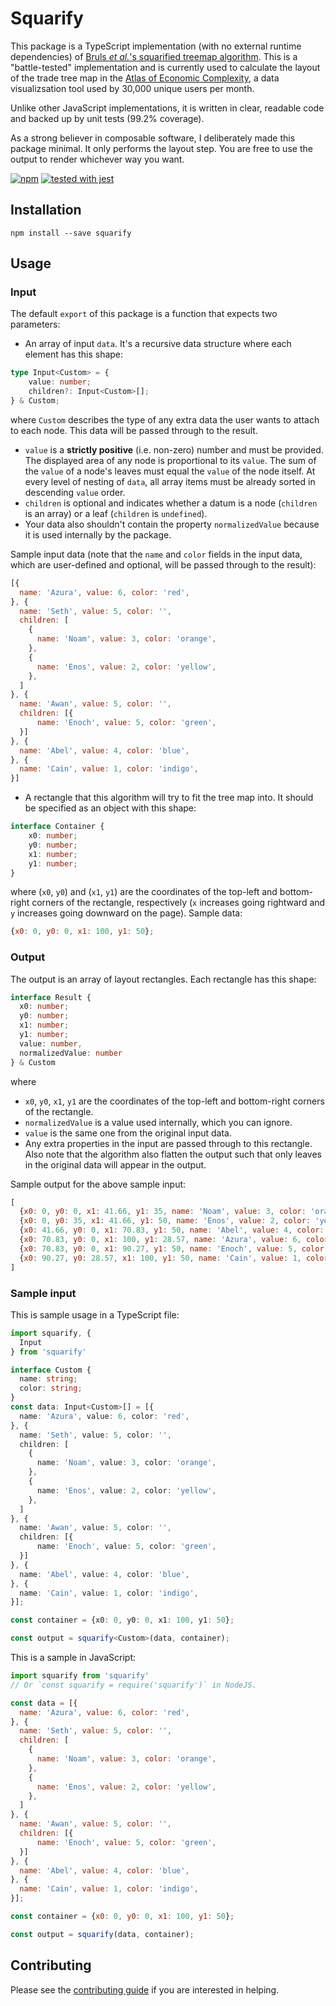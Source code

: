 # Squarify
This package is a TypeScript implementation (with no external runtime dependencies) of [Bruls _et al._'s squarified treemap algorithm](https://graphics.ethz.ch/teaching/scivis_common/Literature/squarifiedTreeMaps.pdf).
This is a "battle-tested" implementation and is currently used to calculate the layout of the trade tree map in the [Atlas of Economic Complexity](http://atlas.cid.harvard.edu/explore/), a data visualizsation tool used by 30,000 unique users per month.

Unlike other JavaScript implementations, it is written in clear, readable code and backed up by unit tests (99.2% coverage).

As a strong believer in composable software, I deliberately made this package minimal. It only performs the layout step. You are free to use the output to render whichever way you want.


[![npm](https://img.shields.io/npm/v/squarify.svg?style=flat-square)](https://www.npmjs.com/package/squarify)
[![tested with jest](https://img.shields.io/badge/tested_with-jest-99424f.svg)](https://github.com/facebook/jest)

## Installation

`npm install --save squarify`

## Usage

### Input
The default `export` of this package is a function that expects two parameters:
- An array of input `data`. It's a recursive data structure where each element has this shape:
```ts
type Input<Custom> = {
    value: number;
    children?: Input<Custom>[];
} & Custom;
```
where `Custom` describes the type of any extra data the user wants to attach to each node. This data will be passed through to the result.
  - `value` is a **strictly positive** (i.e. non-zero) number and must be provided. The displayed area of any node is proportional to its `value`. The sum of the `value` of a node's leaves must equal the `value` of the node itself. At every level of nesting of `data`, all array items must be already sorted in descending `value` order.
  - `children` is optional and indicates whether a datum is a node (`children` is an array) or a leaf (`children` is `undefined`).
  - Your data also shouldn't contain the property `normalizedValue` because it is used internally by the package.

Sample input data (note that the `name` and `color` fields in the input data, which are user-defined and optional, will be passed through to the result):
```js
[{
  name: 'Azura', value: 6, color: 'red',
}, {
  name: 'Seth', value: 5, color: '',
  children: [
    {
      name: 'Noam', value: 3, color: 'orange',
    },
    {
      name: 'Enos', value: 2, color: 'yellow',
    },
  ]
}, {
  name: 'Awan', value: 5, color: '',
  children: [{
      name: 'Enoch', value: 5, color: 'green',
  }]
}, {
  name: 'Abel', value: 4, color: 'blue',
}, {
  name: 'Cain', value: 1, color: 'indigo',
}]
```
- A rectangle that this algorithm will try to fit the tree map into. It should be specified as an object with this shape:
```ts
interface Container {
    x0: number;
    y0: number;
    x1: number;
    y1: number;
}
```
where (`x0`, `y0`) and (`x1`, `y1`) are the coordinates of the top-left and bottom-right corners of the rectangle, respectively (`x` increases going rightward and `y` increases going downward on the page). Sample data:
```js
{x0: 0, y0: 0, x1: 100, y1: 50};
```

### Output
The output is an array of layout rectangles. Each rectangle has this shape:
```ts
interface Result {
  x0: number;
  y0: number;
  x1: number;
  y1: number;
  value: number,
  normalizedValue: number
} & Custom
```
where
  - `x0`, `y0`, `x1`, `y1` are the coordinates of the top-left and bottom-right corners of the rectangle.
  - `normalizedValue` is a value used internally, which you can ignore.
  - `value` is the same one from the original input data.
  - Any extra properties in the input are passed through to this rectangle. Also note that the algorithm also flatten the output such that only leaves in the original data will appear in the output.

Sample output for the above sample input:
```js
[
  {x0: 0, y0: 0, x1: 41.66, y1: 35, name: 'Noam', value: 3, color: 'orange'},
  {x0: 0, y0: 35, x1: 41.66, y1: 50, name: 'Enos', value: 2, color: 'yellow'},
  {x0: 41.66, y0: 0, x1: 70.83, y1: 50, name: 'Abel', value: 4, color: 'blue'},
  {x0: 70.83, y0: 0, x1: 100, y1: 28.57, name: 'Azura', value: 6, color: 'red'},
  {x0: 70.83, y0: 0, x1: 90.27, y1: 50, name: 'Enoch', value: 5, color: 'green'},
  {x0: 90.27, y0: 28.57, x1: 100, y1: 50, name: 'Cain', value: 1, color: 'indigo'}
]
```

### Sample input
This is sample usage in a TypeScript file:
```ts
import squarify, {
  Input
} from 'squarify'

interface Custom {
  name: string;
  color: string;
}
const data: Input<Custom>[] = [{
  name: 'Azura', value: 6, color: 'red',
}, {
  name: 'Seth', value: 5, color: '',
  children: [
    {
      name: 'Noam', value: 3, color: 'orange',
    },
    {
      name: 'Enos', value: 2, color: 'yellow',
    },
  ]
}, {
  name: 'Awan', value: 5, color: '',
  children: [{
      name: 'Enoch', value: 5, color: 'green',
  }]
}, {
  name: 'Abel', value: 4, color: 'blue',
}, {
  name: 'Cain', value: 1, color: 'indigo',
}];

const container = {x0: 0, y0: 0, x1: 100, y1: 50};

const output = squarify<Custom>(data, container);
```

This is a sample in JavaScript:
```js
import squarify from 'squarify'
// Or `const squarify = require('squarify')` in NodeJS.

const data = [{
  name: 'Azura', value: 6, color: 'red',
}, {
  name: 'Seth', value: 5, color: '',
  children: [
    {
      name: 'Noam', value: 3, color: 'orange',
    },
    {
      name: 'Enos', value: 2, color: 'yellow',
    },
  ]
}, {
  name: 'Awan', value: 5, color: '',
  children: [{
      name: 'Enoch', value: 5, color: 'green',
  }]
}, {
  name: 'Abel', value: 4, color: 'blue',
}, {
  name: 'Cain', value: 1, color: 'indigo',
}];

const container = {x0: 0, y0: 0, x1: 100, y1: 50};

const output = squarify(data, container);
```

## Contributing
Please see the [contributing guide](CONTRIBUTING.md) if you are interested in helping.
